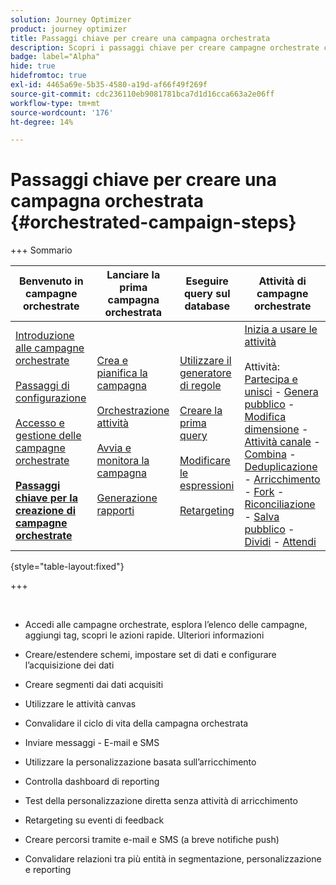 ```yaml
---
solution: Journey Optimizer
product: journey optimizer
title: Passaggi chiave per creare una campagna orchestrata
description: Scopri i passaggi chiave per creare campagne orchestrate con Adobe Journey Optimizer.
badge: label="Alpha"
hide: true
hidefromtoc: true
exl-id: 4465a69e-5b35-4580-a19d-af66f49f269f
source-git-commit: cdc236110eb9081781bca7d1d16cca663a2e06ff
workflow-type: tm+mt
source-wordcount: '176'
ht-degree: 14%

---
```


# Passaggi chiave per creare una campagna orchestrata {#orchestrated-campaign-steps}

+++ Sommario

| Benvenuto in campagne orchestrate | Lanciare la prima campagna orchestrata | Eseguire query sul database | Attività di campagne orchestrate |
|---|---|---|---|
| [Introduzione alle campagne orchestrate](gs-orchestrated-campaigns.md)<br/><br/>[Passaggi di configurazione](configuration-steps.md)<br/><br/>[Accesso e gestione delle campagne orchestrate](access-manage-orchestrated-campaigns.md)<br/><br/>**[Passaggi chiave per la creazione di campagne orchestrate ](gs-campaign-creation.md)** | [Crea e pianifica la campagna](create-orchestrated-campaign.md)<br/><br/>[Orchestrazione attività](orchestrate-activities.md)<br/><br/>[Avvia e monitora la campagna](start-monitor-campaigns.md)<br/><br/>[Generazione rapporti](reporting-campaigns.md) | [Utilizzare il generatore di regole](orchestrated-rule-builder.md)<br/><br/>[Creare la prima query](build-query.md)<br/><br/>[Modificare le espressioni](edit-expressions.md)<br/><br/>[Retargeting](retarget.md) | [Inizia a usare le attività](activities/about-activities.md)<br/><br/>Attività:<br/>[Partecipa e unisci](activities/and-join.md) - [Genera pubblico](activities/build-audience.md) - [Modifica dimensione](activities/change-dimension.md) - [Attività canale](activities/channels.md) - [Combina](activities/combine.md) - [Deduplicazione](activities/deduplication.md) - [Arricchimento](activities/enrichment.md) - [Fork](activities/fork.md) - [Riconciliazione](activities/reconciliation.md) - [Salva pubblico](activities/save-audience.md) - [Dividi](activities/split.md) - [Attendi](activities/wait.md) |

{style="table-layout:fixed"}

+++

<br/>

* Accedi alle campagne orchestrate, esplora l’elenco delle campagne, aggiungi tag, scopri le azioni rapide. Ulteriori informazioni
* Creare/estendere schemi, impostare set di dati e configurare l’acquisizione dei dati

* Creare segmenti dai dati acquisiti
* Utilizzare le attività canvas
* Convalidare il ciclo di vita della campagna orchestrata

* Inviare messaggi - E-mail e SMS
* Utilizzare la personalizzazione basata sull’arricchimento
* Controlla dashboard di reporting

* Test della personalizzazione diretta senza attività di arricchimento
* Retargeting su eventi di feedback
* Creare percorsi tramite e-mail e SMS (a breve notifiche push)

* Convalidare relazioni tra più entità in segmentazione, personalizzazione e reporting



